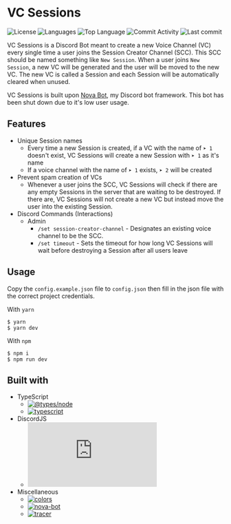 # VC Sessions

![License](https://img.shields.io/github/license/zS1L3NT/ts-discord-vcsessions?style=for-the-badge) ![Languages](https://img.shields.io/github/languages/count/zS1L3NT/ts-discord-vcsessions?style=for-the-badge) ![Top Language](https://img.shields.io/github/languages/top/zS1L3NT/ts-discord-vcsessions?style=for-the-badge) ![Commit Activity](https://img.shields.io/github/commit-activity/y/zS1L3NT/ts-discord-vcsessions?style=for-the-badge) ![Last commit](https://img.shields.io/github/last-commit/zS1L3NT/ts-discord-vcsessions?style=for-the-badge)

VC Sessions is a Discord Bot meant to create a new Voice Channel (VC) every single time a user joins the Session Creator Channel (SCC). This SCC should be named something like `New Session`. When a user joins `New Session`, a new VC will be generated and the user will be moved to the new VC. The new VC is called a Session and each Session will be automatically cleared when unused.

VC Sessions is built upon [Nova Bot](https://github.com/zS1L3NT/ts-npm-nova-bot), my Discord bot framework. This bot has been shut down due to it's low user usage.

## Features

-   Unique Session names
    -   Every time a new Session is created, if a VC with the name of `➤ 1` doesn't exist, VC Sessions will create a new Session with `➤ 1` as it's name
    -   If a voice channel with the name of `➤ 1` exists, `➤ 2` will be created
-   Prevent spam creation of VCs
    -   Whenever a user joins the SCC, VC Sessions will check if there are any empty Sessions in the server that are waiting to be destroyed. If there are, VC Sessions will not create a new VC but instead move the user into the existing Session.
-   Discord Commands (Interactions)
    -   Admin
        -   `/set session-creator-channel` - Designates an existing voice channel to be the SCC.
        -   `/set timeout` - Sets the timeout for how long VC Sessions will wait before destroying a Session after all users leave

## Usage

Copy the `config.example.json` file to `config.json` then fill in the json file with the correct project credentials.

With `yarn`

```
$ yarn
$ yarn dev
```

With `npm`

```
$ npm i
$ npm run dev
```

## Built with

-   TypeScript
    -   [![@types/node](https://img.shields.io/github/package-json/dependency-version/zS1L3NT/ts-discord-vcsessions/dev/@types/node?style=flat-square)](https://npmjs.com/package/@types/node)
    -   [![typescript](https://img.shields.io/github/package-json/dependency-version/zS1L3NT/ts-discord-vcsessions/dev/typescript?style=flat-square)](https://npmjs.com/package/typescript)
-   DiscordJS
    -   [![discord.js](https://img.shields.io/github/package-json/dependency-version/zS1L3NT/ts-discord-vcsessions/discord.js?style=flat-square)](https://npmjs.com/package/discord.js)
-   Miscellaneous
    -   [![colors](https://img.shields.io/github/package-json/dependency-version/zS1L3NT/ts-discord-vcsessions/colors?style=flat-square)](https://npmjs.com/package/colors)
    -   [![nova-bot](https://img.shields.io/github/package-json/dependency-version/zS1L3NT/ts-discord-vcsessions/nova-bot?style=flat-square)](https://npmjs.com/package/nova-bot)
    -   [![tracer](https://img.shields.io/github/package-json/dependency-version/zS1L3NT/ts-discord-vcsessions/tracer?style=flat-square)](https://npmjs.com/package/tracer)
